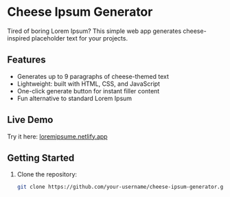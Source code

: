 # Cheese Ipsum Generator  

Tired of boring Lorem Ipsum? This simple web app generates cheese-inspired placeholder text for your projects.  

## Features  
- Generates up to 9 paragraphs of cheese-themed text  
- Lightweight: built with HTML, CSS, and JavaScript  
- One-click generate button for instant filler content  
- Fun alternative to standard Lorem Ipsum  

## Live Demo  
Try it here: [loremipsume.netlify.app](https://loremipsume.netlify.app/)  

## Getting Started  
1. Clone the repository:  
   ```bash
   git clone https://github.com/your-username/cheese-ipsum-generator.git
